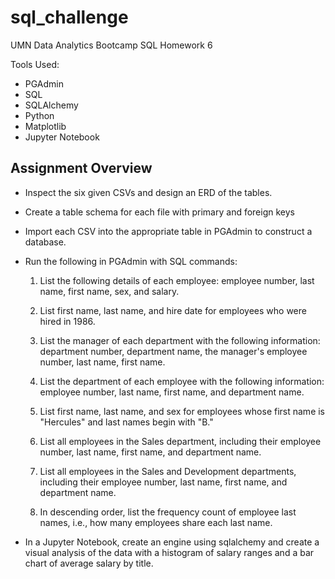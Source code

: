 # sql_challenge
UMN Data Analytics Bootcamp SQL Homework 6

Tools Used:
 * PGAdmin
 * SQL
 * SQLAlchemy
 * Python
 * Matplotlib
 * Jupyter Notebook

## Assignment Overview

* Inspect the six given CSVs and design an ERD of the tables.

* Create a table schema for each file with primary and foreign keys

* Import each CSV into the appropriate table in PGAdmin to construct a database.

* Run the following in PGAdmin with SQL commands:

    1. List the following details of each employee: employee number, last name, first name, sex, and salary.

    2. List first name, last name, and hire date for employees who were hired in 1986.

    3. List the manager of each department with the following information: department number, department name, the manager's employee number, last name, first name.

    4. List the department of each employee with the following information: employee number, last name, first name, and department name.

    5. List first name, last name, and sex for employees whose first name is "Hercules" and last names begin with "B."

    6. List all employees in the Sales department, including their employee number, last name, first name, and department name.

    7. List all employees in the Sales and Development departments, including their employee number, last name, first name, and department name.

    8. In descending order, list the frequency count of employee last names, i.e., how many employees share each last name.

* In a Jupyter Notebook, create an engine using sqlalchemy and create a visual analysis of the data with a histogram of salary ranges and a bar chart of average salary by title.